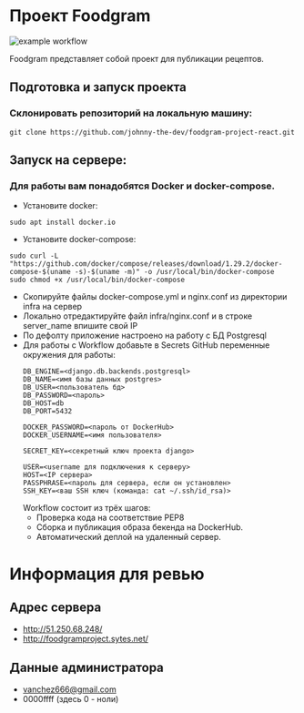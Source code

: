 # Проект Foodgram
![example workflow](https://github.com/NIK-TIGER-BILL/foodgram-project-react/actions/workflows/foodgram_workflow.yml/badge.svg)

Foodgram представляет собой проект для публикации рецептов.

## Подготовка и запуск проекта
### Склонировать репозиторий на локальную машину:
```
git clone https://github.com/johnny-the-dev/foodgram-project-react.git
```
## Запуск на сервере:
### Для работы вам понадобятся Docker и docker-compose.
* Установите docker:
```
sudo apt install docker.io 
```
* Установите docker-compose:
```
sudo curl -L "https://github.com/docker/compose/releases/download/1.29.2/docker-compose-$(uname -s)-$(uname -m)" -o /usr/local/bin/docker-compose
sudo chmod +x /usr/local/bin/docker-compose
```
* Скопируйте файлы docker-compose.yml и nginx.conf из директории infra на сервер
* Локально отредактируйте файл infra/nginx.conf и в строке server_name впишите свой IP
* По дефолту приложение настроено на работу с БД Postgresql
* Для работы с Workflow добавьте в Secrets GitHub переменные окружения для работы:
    ```
    DB_ENGINE=<django.db.backends.postgresql>
    DB_NAME=<имя базы данных postgres>
    DB_USER=<пользователь бд>
    DB_PASSWORD=<пароль>
    DB_HOST=db
    DB_PORT=5432
    
    DOCKER_PASSWORD=<пароль от DockerHub>
    DOCKER_USERNAME=<имя пользователя>
    
    SECRET_KEY=<секретный ключ проекта django>

    USER=<username для подключения к серверу>
    HOST=<IP сервера>
    PASSPHRASE=<пароль для сервера, если он установлен>
    SSH_KEY=<ваш SSH ключ (команда: cat ~/.ssh/id_rsa)>
    ```
    Workflow состоит из трёх шагов:
     - Проверка кода на соответствие PEP8
     - Сборка и публикация образа бекенда на DockerHub.
     - Автоматический деплой на удаленный сервер. 

# Информация для ревью
## Адрес сервера
* http://51.250.68.248/
* http://foodgramproject.sytes.net/
## Данные администратора
* vanchez666@gmail.com
* 0000ffff (здесь 0 - ноли) 